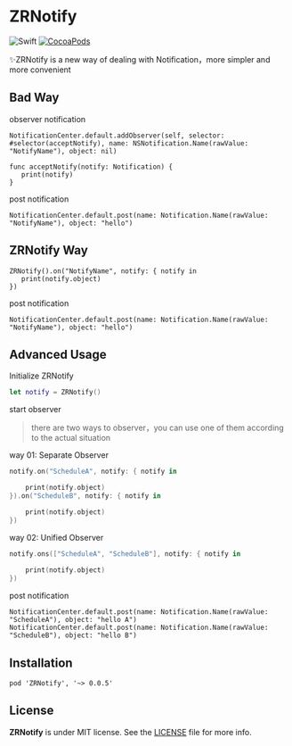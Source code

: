 # ZRNotify
![Swift](https://img.shields.io/badge/Swift-4.0-orange.svg)
[![CocoaPods](http://img.shields.io/cocoapods/v/Then.svg)](https://cocoapods.org/pods/ZRNotify)
	
✨ZRNotify is a new way of dealing with Notification，more simpler and more convenient


## Bad Way

observer notification

```swfit
NotificationCenter.default.addObserver(self, selector: #selector(acceptNotify), name: NSNotification.Name(rawValue: "NotifyName"), object: nil)

func acceptNotify(notify: Notification) {
   print(notify)
}
```

post notification
```swfit
NotificationCenter.default.post(name: Notification.Name(rawValue: "NotifyName"), object: "hello")
```

## ZRNotify Way

```swfit
ZRNotify().on("NotifyName", notify: { notify in  
   print(notify.object)
})
```

post notification
```swfit
NotificationCenter.default.post(name: Notification.Name(rawValue: "NotifyName"), object: "hello")
```
## Advanced Usage

Initialize ZRNotify

```swift
let notify = ZRNotify()
```

start observer
> there are two ways to observer，you can use one of them according to the actual situation

way 01: Separate Observer

```swift
notify.on("ScheduleA", notify: { notify in

    print(notify.object)
}).on("ScheduleB", notify: { notify in

    print(notify.object)
})
```

way 02: Unified Observer

```swift
notify.ons(["ScheduleA", "ScheduleB"], notify: { notify in
        
    print(notify.object)
})
```

post notification

```swfit
NotificationCenter.default.post(name: Notification.Name(rawValue: "ScheduleA"), object: "hello A")
NotificationCenter.default.post(name: Notification.Name(rawValue: "ScheduleB"), object: "hello B")
```

## Installation

`pod 'ZRNotify', '~> 0.0.5'`

## License

**ZRNotify** is under MIT license. See the [LICENSE](LICENSE) file for more info.
